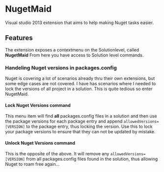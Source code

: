 NugetMaid
=========

Visual studio 2013 extension that aims to help making Nuget tasks easier.

## Features
The extension exposes a contextmenu on the Solutionlevel, called **NugetMaid**
From here you have access to Solution level commands.

### Handeling Nuget versions in packages.config
Nuget is covering a lot of scenarios already thru their own extensions, but some edge cases are not covered.
I have has scenarios where I needed to lock the versions of all project in a solution.
This is quite tedious so enter NugetMaid.

#### Lock Nuget Versions command
This menu item will find **all** packages.config files in a solution and then use the package versions for each package entry and append ``allowedVersions=[VERSION]`` to the package entry, thus locking the version.
Use this to lock your package versions to ensure that they can not be updated by mistake.

#### Unlock Nuget Versions command
This is the opposite of the above. It will remove any ``allowedVersions=[VERSION]`` from all packages.config files found in the solution, thus allowing Nuget to roam free again...

